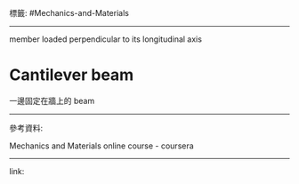 標籤: #Mechanics-and-Materials 

---

member loaded perpendicular to its longitudinal axis

# Cantilever beam

一邊固定在牆上的 beam

---

參考資料:

Mechanics and Materials online course - coursera

---

link:

